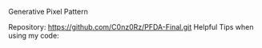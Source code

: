 Generative Pixel Pattern

Repository: https://github.com/C0nz0Rz/PFDA-Final.git
Helpful Tips when using my code: 